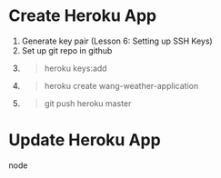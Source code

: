 # Create Heroku App
1. Generate key pair (Lesson 6: Setting up SSH Keys)
2. Set up git repo in github
3. >heroku keys:add
4. >heroku create wang-weather-application
5. >git push heroku master

# Update Heroku App
node
